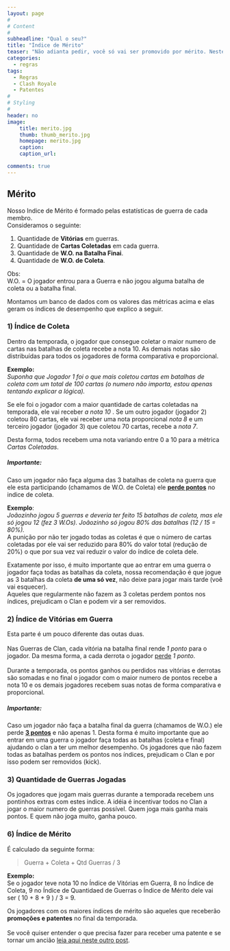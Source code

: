 ```yaml
---
layout: page
#
# Content
#
subheadline: "Qual o seu?"
title: "Índice de Mérito"
teaser: "Não adianta pedir, você só vai ser promovido por mérito. Neste post vamos explicar como funcionam as avaliações dos jogadores dentro do Pr0Gamers. Você precisa entender nosso índice de mérito!"
categories:
  - regras
tags:
  - Regras
  - Clash Royale
  - Patentes
#
# Styling
#
header: no
image:
    title: merito.jpg
    thumb: thumb_merito.jpg
    homepage: merito.jpg
    caption: 
    caption_url: 

comments: true    
---
```


## Mérito

Nosso Indice de Mérito é formado pelas estatísticas de guerra de cada membro.<br>
Consideramos o seguinte:

<ol> 
  <li> Quantidade de <strong>Vitórias</strong> em guerras.</li>
  <li> Quantidade de <strong>Cartas Coletadas</strong> em cada guerra.</li>
  <li> Quantidade de <strong>W.O. na Batalha Finai</strong>.</li>
  <li> Quantidade de <strong>W.O. de Coleta</strong>.</li>
</ol> 

Obs:<br>
W.O. = O jogador entrou para a Guerra e não jogou alguma batalha de coleta ou a batalha final.

Montamos um banco de dados com os valores das métricas acima e elas geram os índices de desempenho que explico a seguir. 

### 1) Índice de Coleta
Dentro da temporada, o jogador que consegue coletar o maior numero de cartas nas batalhas de coleta recebe a nota 10. As demais notas são distribuídas para todos os jogadores de forma comparativa e proporcional. <br>

<strong>Exemplo:</strong> <br>
<em>Suponha que Jogador 1 foi o que mais coletou cartas em batalhas de coleta com um total de 100 cartas (o numero não importa, estou apenas tentando explicar a lógica).</em> <br> 

Se ele foi o jogador com a maior quantidade de cartas coletadas na temporada, ele vai receber <em>a nota 10 </em>. Se um outro jogador (jogador 2) coletou 80 cartas, ele vai receber uma nota proporcional <em>nota 8</em> e um terceiro jogador (jogador 3) que coletou 70 cartas, recebe a <em>nota 7</em>. <br>

Desta forma, todos recebem uma nota variando entre 0 a 10 para a métrica <em>Cartas Coletadas</em>.<br>

##### Importante:
Caso um jogador não faça alguma das 3 batalhas de coleta na guerra que ele esta participando (chamamos de W.O. de Coleta) ele <strong><u>perde pontos</u></strong> no indice de coleta. 

<strong>Exemplo</strong>: <br>
<em>Joãozinho jogou 5 guerras e deveria ter feito 15 batalhas de coleta, mas ele só jogou 12 (fez 3 W.Os). Joãozinho só jogou 80% das batalhas (12 / 15 = 80%).</em><br> 
A punição por não ter jogado todas as coletas é que o número de cartas coletadas por ele vai ser reduzido para 80% do valor total (redução de 20%) o que por sua vez vai reduzir o valor do índice de coleta dele.

Exatamente por isso, é muito importante que ao entrar em uma guerra o jogador faça todas as batalhas da coleta, nossa recomendação é que jogue as 3 batalhas da coleta <strong>de uma só vez</strong>, não deixe para jogar mais tarde (voê vai esquecer).<br> 
Aqueles que regularmente não fazem as 3 coletas perdem pontos nos índices, prejudicam o Clan e podem vir a ser removidos. <br>

### 2) Índice de Vitórias em Guerra
Esta parte é um pouco diferente das outas duas.<br><br>
Nas Guerras de Clan, cada vitória na batalha final rende <em>1 ponto</em> para o jogador. Da mesma forma, a cada derrota o jogador <u>perde</u> <em>1 ponto</em>. <br><br>
Durante a temporada, os pontos ganhos ou perdidos nas vitórias e derrotas são somadas e no final o jogador com o maior numero de pontos recebe a nota 10 e os demais jogadores recebem suas notas de forma comparativa e proporcional.<br>

##### Importante:
Caso um jogador não faça a batalha final da guerra (chamamos de W.O.) ele perde <strong><u>3 pontos</u></strong> e não apenas 1. Desta forma é muito importante que ao entrar em uma guerra o jogador faça todas as batalhas (coleta e final) ajudando o clan a ter um melhor desempenho. Os jogadores que não fazem todas as batalhas perdem os pontos nos índices, prejudicam o Clan e por isso podem ser removidos (kick). <br>

### 3) Quantidade de Guerras Jogadas
Os jogadores que jogam mais guerras durante a temporada recebem uns pontinhos extras com estes indice. A idéia é incentivar todos no Clan a jogar o maior numero de guerras possível. Quem joga mais ganha mais pontos. E quem não joga muito, ganha pouco. 

### 6) Índice de Mérito

É calculado da seguinte forma: <br>

> <span class="teaser">      Guerra + Coleta + Qtd Guerras / 3</span>

<strong>Exemplo:</strong><br>
Se o jogador teve nota 10 no Índice de Vitórias em Guerra, 8 no Índice de Coleta, 9 no Índice de Quantidaed de Guerras o Índice de Mérito dele vai ser ( 10 + 8 + 9 ) / 3 = 9.<br> 

Os jogadores com os maiores índices de mérito são aqueles que receberão <strong>promoções e patentes</strong> no final da temporada. <br><br>
Se você quiser entender o que precisa fazer para receber uma patente e se tornar um ancião <a href="{{ site.url }}{{ site.baseurl }}/regras/como_ser_anciao" target="_blank">leia aqui neste outro post</a>.
